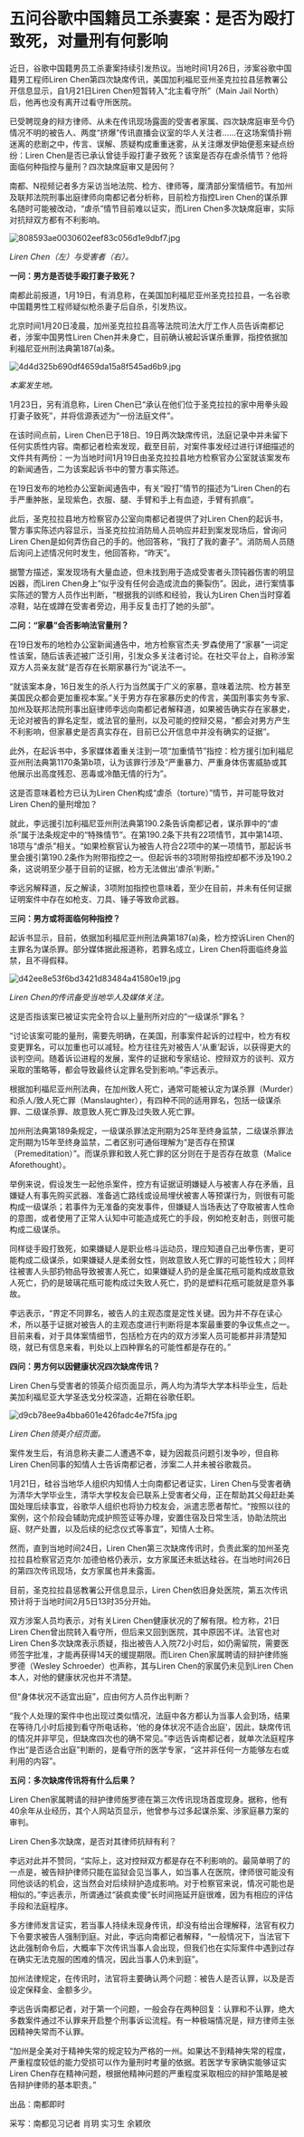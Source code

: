 # 五问谷歌中国籍员工杀妻案：是否为殴打致死，对量刑有何影响

近日，谷歌中国籍男员工杀妻案持续引发热议。当地时间1月26日，涉案谷歌中国籍男工程师Liren
Chen第四次缺席传讯，美国加利福尼亚州圣克拉拉县惩教署公开信息显示，自1月21日Liren Chen短暂转入“北主看守所”（Main Jail
North）后，他再也没有离开过看守所医院。

已受聘现身的辩方律师、从未在传讯现场露面的受害者家属、四次缺席庭审至今仍情况不明的被告人、两度“挤爆”传讯直播会议室的华人关注者......在这场案情扑朔迷离的悲剧之中，传言、误解、质疑构成重重迷雾，从关注爆发伊始便惹来疑点纷纷：Liren
Chen是否已承认曾徒手殴打妻子致死？该案是否存在虐杀情节？他将面临何种指控与量刑？四次缺席庭审又是因何？

南都、N视频记者多方采访当地法院、检方、律师等，厘清部分案情细节。有加州及联邦法院刑事出庭律师向南都记者分析称，目前检方指控Liren
Chen的谋杀罪名随时可能被改动，“虐杀”情节目前难以证实，而Liren Chen多次缺席庭审，实际对抗辩双方都有不利影响。

![808593ae0030602eef83c056d1e9dbf7.jpg](https://raw.githubusercontent.com/qqhsx/qqnews_image/main/2024/02/01/五问谷歌中国籍员工杀妻案：是否为殴打致死，对量刑有何影响/808593ae0030602eef83c056d1e9dbf7.jpg)

_Liren Chen（左）与受害者（右）。_

**一问：男方是否徒手殴打妻子致死？**

南都此前报道，1月19日，有消息称，在美国加利福尼亚州圣克拉拉县，一名谷歌中国籍男性工程师疑似枪杀妻子后自杀，引发热议。

北京时间1月20日凌晨，加州圣克拉拉县高等法院司法大厅工作人员告诉南都记者，涉案中国男性Liren
Chen并未身亡，目前确认被起诉谋杀重罪，指控依据加利福尼亚州刑法典第187(a)条。

![4d4d325b690df4659da15a8f545ad6b9.jpg](https://raw.githubusercontent.com/qqhsx/qqnews_image/main/2024/02/01/五问谷歌中国籍员工杀妻案：是否为殴打致死，对量刑有何影响/4d4d325b690df4659da15a8f545ad6b9.jpg)

 _本案发生地。_

1月23日，另有消息称，Liren Chen已“承认在他们位于圣克拉拉的家中用拳头殴打妻子致死”，并将信源表述为“一份法庭文件”。

在该时间点前，Liren
Chen已于18日、19日两次缺席传讯，法庭记录中并未留下任何实质性内容。南都记者检索发现，截至目前，对案件事发经过进行详细描述的文件共有两份：一为当地时间1月19日由圣克拉拉县地方检察官办公室就该案发布的新闻通告，二为该案起诉书中的警方事实陈述。

在19日发布的地检办公室新闻通告中，有关“殴打”情节的描述为“Liren Chen的右手严重肿胀，呈现紫色，衣服、腿、手臂和手上有血迹，手臂有抓痕”。

此后，圣克拉拉县地方检察官办公室向南都记者提供了对Liren
Chen的起诉书，警方事实陈述内容显示，当圣克拉拉消防局人员响应并赶到案发现场后，曾询问Liren
Chen是如何弄伤自己的手的。他回答称，“我打了我的妻子”。消防局人员随后询问上述情况何时发生，他回答称，“昨天”。

据警方描述，案发现场有大量血迹，但未找到用于造成受害者头顶钝器伤害的明显凶器，而Liren
Chen身上“似乎没有任何会造成流血的撕裂伤”。因此，进行案情事实陈述的警方人员作出判断，“根据我的训练和经验，我认为Liren
Chen当时穿着凉鞋，站在或蹲在受害者旁边，用手反复击打了她的头部”。

**二问：“家暴”会否影响法官量刑？**

在19日发布的地检办公室新闻通告中，地方检察官杰夫·罗森使用了“家暴”一词定性该案，随后该表述被广泛引用，引发众多关注者讨论。在社交平台上，自称涉案双方人员亲友就“是否存在长期家暴行为”说法不一。

“就该案本身，16日发生的杀人行为当然属于广义的家暴，意味着法院、检方甚至美国民众都会更加重视本案。”关于男方存在家暴历史的传言，美国刑事实务专家、加州及联邦法院刑事出庭律师李远向南都记者解释道，如果被告确实存在家暴史，无论对被告的罪名定型，或法官的量刑，以及可能的控辩交易，“都会对男方产生不利影响，但家暴史是否真实存在，目前已公开信息中并没有确实的证据”。

此外，在起诉书中，多家媒体着重关注到一项“加重情节”指控：检方援引加利福尼亚州刑法典第1170条第b项，认为该罪行涉及“严重暴力、严重身体伤害威胁或其他展示出高度残忍、恶毒或冷酷无情的行为”。

这是否意味着检方已认为Liren Chen构成“虐杀（torture）”情节，并可能导致对Liren Chen的量刑增加？

就此，李远援引加利福尼亚州刑法典第190.2条告诉南都记者，谋杀罪中的“虐杀”属于法条规定中的“特殊情节”。在第190.2条下共有22项情节，其中第14项、18项与“虐杀”相关。“如果检察官认为被告人符合22项中的某一项情节，那起诉书里会援引第190.2条作为附带指控之一。但起诉书的3项附带指控却都不涉及190.2条，这说明至少基于目前的证据，检方无法做出‘虐杀’判断。”

李远另解释道，反之解读，3项附加指控也意味着，至少在目前，并未有任何证据证明案件中存在如枪支、刀具、锤子等致命武器。

**三问：男方或将面临何种指控？**

起诉书显示，目前，依据加利福尼亚州刑法典第187(a)条，检方控诉Liren Chen的主罪名为谋杀罪。部分媒体据此报道称，若罪名成立，Liren
Chen将面临终身监禁，且不得假释。

![d42ee8e53f6bd3421d83484a41580e19.jpg](https://raw.githubusercontent.com/qqhsx/qqnews_image/main/2024/02/01/五问谷歌中国籍员工杀妻案：是否为殴打致死，对量刑有何影响/d42ee8e53f6bd3421d83484a41580e19.jpg)

 _Liren Chen的传讯备受当地华人及媒体关注。_

这是否指该案已被证实完全符合以上量刑所对应的“一级谋杀”罪名？

“讨论该案可能的量刑，需要先明确，在美国，刑事案件起诉的过程中，检方有权变更罪名，可以加重也可以减轻。检方往往先对被告人‘从重’起诉，以获得更大的谈判空间。随着诉讼进程的发展，案件的证据和专家结论、控辩双方的谈判、双方采取的策略等，都会导致最终认定罪名受到影响。”李远表示。

根据加利福尼亚州刑法典，在加州致人死亡，通常可能被认定为谋杀罪（Murder）和杀人/致人死亡罪（Manslaughter），有四种不同的适用罪名，包括一级谋杀罪、二级谋杀罪、故意致人死亡罪及过失致人死亡罪。

加州刑法典第189条规定，一级谋杀罪法定刑期为25年至终身监禁，二级谋杀罪法定刑期为15年至终身监禁，二者区别可通俗理解为“是否存在预谋（Premeditation）”。而谋杀罪和致人死亡罪的区分则在于是否存在故意（Malice
Aforethought）。

举例来说，假设发生一起他杀案件，控方有证据证明嫌疑人与被害人存在矛盾，且嫌疑人有事先购买武器、准备逃亡路线或设局埋伏被害人等预谋行为，则很有可能构成一级谋杀；若事件为无准备的突发事件，但嫌疑人当场表达了夺取被害人性命的意图，或者使用了正常人认知中可能造成死亡的手段，例如枪支射击，则很可能构成二级谋杀。

同样徒手殴打致死，如果嫌疑人是职业格斗运动员，理应知道自己出拳伤害，更可能构成二级谋杀，如果嫌疑人是柔弱女性，则故意致人死亡罪的可能性较大；同样往被害人头部扔物品导致被害人死亡，如果嫌疑人扔的是金属花瓶可能构成故意致人死亡，扔的是玻璃花瓶可能构成过失致人死亡，扔的是塑料花瓶可能就是意外事故。

李远表示，“界定不同罪名，被告人的主观态度是定性关键。因为并不存在读心术，所以基于证据对被告人的主观态度进行判断将是本案最重要的争议焦点之一。目前来看，对于具体案情细节，包括检方在内的双方涉案人员可能都并非清楚知晓，就已有信息来看，判处以上四种罪名的可能性都是存在的。”

**四问：男方何以因健康状况四次缺席传讯？**

Liren Chen与受害者的领英介绍页面显示，两人均为清华大学本科毕业生，后赴美加利福尼亚大学圣迭戈分校深造，近期在谷歌任职。

![d9cb78ee9a4bba601e426fadc4e7f5fa.jpg](https://raw.githubusercontent.com/qqhsx/qqnews_image/main/2024/02/01/五问谷歌中国籍员工杀妻案：是否为殴打致死，对量刑有何影响/d9cb78ee9a4bba601e426fadc4e7f5fa.jpg)

 _Liren Chen领英介绍页面。_

案件发生后，有消息称夫妻二人遭遇不幸，疑为因裁员问题引发争吵，但自称Liren Chen同事的知情人士告诉南都记者，涉案二人并未被谷歌裁员。

1月21日，硅谷当地华人组织内知情人士向南都记者证实，Liren
Chen与受害者确为清华大学毕业生，清华大学校友会已联系上受害者父母，正在帮助其父母赶赴美国处理后续事宜，谷歌华人组织也将协力校友会，派遣志愿者帮忙。“按照以往的案例，这个阶段会辅助完成护照签证等办理，安置住宿及日常生活，协助法院出庭、财产处置，以及后续的纪念仪式等事宜”，知情人士称。

然而，直到当地时间24日，Liren
Chen第三次缺席传讯时，负责此案的加州圣克拉拉县检察官迈克尔·加德伯格仍表示，女方家属还未抵达硅谷。在当地时间26日的第四次传讯现场，女方家属也并未露面。

目前，圣克拉拉县惩教署公开信息显示，Liren Chen依旧身处医院，第五次传讯预计将于当地时间2月5日13时35分开始。

双方涉案人员均表示，对有关Liren Chen健康状况的了解有限。检方称，21日Liren
Chen曾出院转入看守所，但后来又回到医院，其中原因不详。法官也对Liren
Chen多次缺席表示质疑，指出被告人入院72小时后，如仍需留院，需要医师签字批准，才能再获得14天的缓提期限。而Liren
Chen家属聘请的辩护律师施罗德（Wesley Schroeder）也声称，其与Liren Chen的家属仍未见到Liren
Chen本人，对他的健康状况也并不清楚。

但“身体状况不适宜出庭”，应由何方人员作出判断？

“我个人处理的案件中也出现过类似情况，法庭中各方都认为当事人会到场，结果在等待几小时后接到看守所电话称，‘他的身体状况不适合出庭’，因此，缺席传讯的情况并非罕见，但缺席四次也的确不常见。”李远告诉南都记者，就单次法庭程序作出“是否适合出庭”判断的，是看守所的医学专家，“这并非任何一方能够左右或利用的内容”。

**五问：多次缺席传讯将有什么后果？**

Liren
Chen家属聘请的辩护律师施罗德在第三次传讯现场首度现身。据称，他有40余年从业经历，其个人网站页显示，他曾参与过多起谋杀案、涉家庭暴力案的审判。

Liren Chen多次缺席，是否对其律师抗辩有利？

李远对此并不赞同，“实际上，这对控辩双方都是存在不利影响的。最简单明了的一点是，被告辩护律师只能在监狱会见当事人，如当事人在医院，律师很可能没有同他谈话的机会，这当然会对后续辩护造成影响。对于检察官来说，情况可能也是相似的。”李远表示，所谓通过“装疯卖傻”长时间拖延开庭很难，因为有相应的评估手段和法庭程序。

多方律师发言证实，若当事人持续未现身传讯，却没有给出合理解释，法官有权力下令要求被告人强制到庭。对此，李远向南都记者解释，“一般情况下，当法官下达此强制命令后，大概率下次传讯当事人会出现，但我们也在实际案件中遇到过存在确实无法克服的困难的情况，因此当事人仍未到庭”。

加州法律规定，在传讯时，法官将主要确认两个问题：被告人是否认罪，以及是否设定保释金、金额多少。

李远告诉南都记者，对于第一个问题，一般会存在两种回复：认罪和不认罪，绝大多数案件通过不认罪来开启整个刑事诉讼流程。有一种极端情况是，辩方律师主张因精神失常而不认罪。

“加州是全美对于精神失常的规定较为严格的一州。如果达不到精神失常的程度，严重程度较低的能力受损可以作为量刑时考量的依据。若医学专家确实能够证实Liren
Chen存在精神问题，根据他精神问题的严重程度采取相应的辩护策略是被告辩护律师的基本职责。”

出品：南都即时

采写：南都见习记者 肖玥 实习生 余颖欣


